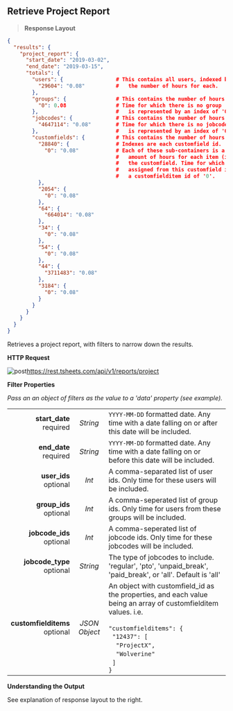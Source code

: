 ## Retrieve Project Report

> **Response Layout**

```json
{
  "results": {
    "project_report": {
      "start_date": "2019-03-02",
      "end_date": "2019-03-15",
      "totals": {
        "users": {                 # This contains all users, indexed by user_id and
          "29604": "0.08"          #   the number of hours for each.
        },
        "groups": {                # This contains the number of hours for each group.
          "0": 0.08                # Time for which there is no group
        },                         #   is represented by an index of '0'.
        "jobcodes": {              # This contains the number of hours for each jobcode.
          "4647114": "0.08"        # Time for which there is no jobcode
        },                         #   is represented by an index of '0'.
        "customfields": {          # This contains the number of hours for each customfield.
          "28840": {               # Indexes are each customfield id.
            "0": "0.08"            # Each of these sub-containers is a breakdown of the
                                   #   amount of hours for each item (indexed by id) in
                                   #   the customfield. Time for which there is no item
                                   #   assigned from this customfield is represented by
                                   #   a customfielditem id of '0'.
          },
          "2054": {
            "0": "0.08"
          },
          "64": {
            "664014": "0.08"
          },
          "34": {
            "0": "0.08"
          },
          "54": {
            "0": "0.08"
          },
          "44": {
            "3711483": "0.08"
          },
          "3184": {
            "0": "0.08"
          }
        }
      }
    }
  }
}
```

Retrieves a project report, with filters to narrow down the results.

**HTTP Request**

<img src="../../images/post.png" alt="post"/><api>https://rest.tsheets.com/api/v1/reports/project</api>
 
**Filter Properties**

_Pass an an object of filters as the value to a 'data' property (see example)._

|                |             |             |
| -------------: | :---------: | ----------- |
| **start_date**<br/>required | _String_ | `YYYY-MM-DD` formatted date. Any time with a date falling on or after this date will be included. |
| **end_date**<br/>required | _String_ | `YYYY-MM-DD` formatted date. Any time with a date falling on or before this date will be included. |
| **user_ids**<br/>optional | _Int_ | A comma-separated list of user ids. Only time for these users will be included. |
| **group_ids**<br/>optional | _Int_ | A comma-seperated list of group ids. Only time for users from these groups will be included. |
| **jobcode_ids**<br/>optional | _Int_ | A comma-seperated list of jobcode ids. Only time for these jobcodes will be included. |
| **jobcode_type**<br/>optional | _String_ | The type of jobcodes to include. 'regular', 'pto', 'unpaid_break', 'paid_break', or 'all'. Default is 'all' |
| **customfielditems**<br/>optional | _JSON Object_ | An object with customfield_id as the properties, and each value being an array of customfielditem values. i.e.<br/><br/>`"customfielditems": {`<br/>&nbsp;&nbsp;`"12437": [`<br/>&nbsp;&nbsp;&nbsp;&nbsp;`"ProjectX",`<br/>&nbsp;&nbsp;&nbsp;&nbsp;`"Wolverine"`<br/>&nbsp;&nbsp;`]`<br/>`}` |

**Understanding the Output**

See explanation of response layout to the right.